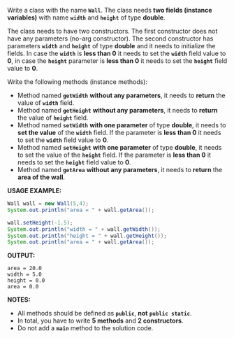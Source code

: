 Write a class with the name **`Wall`**. The class needs **two fields (instance variables)** with name **`width`** and **`height`** of type **double**.

The class needs to have two constructors. The first constructor does not have any parameters (no-arg constructor). The second constructor has parameters **`width`** and **`height`** of type **double** and it needs to initialize the fields. In case the **`width`** is **less than 0** it needs to set the **`width`** field value to **0**, in case the **`height`** parameter is **less than 0** it needs to set the **`height`** field value to **0**.

Write the following methods (instance methods):

* Method named **`getWidth`** **without any parameters**, it needs to **return** the value of **`width`** field.
* Method named **`getHeight`** **without any parameters**, it needs to **return** the value of **`height`** field.
* Method named **`setWidth`** **with one parameter** of type **double**, it needs to **set the value** of the **`width`** field. If the parameter is **less than 0** it needs to set the **`width`** field value to **0**.
* Method named **`setHeight`** **with one parameter** of type **double**, it needs to set the value of the **`height`** field. If the parameter is **less than 0** it needs to set the **`height`** field value to **0**.
* Method named **`getArea`** **without any parameters**, it needs to **return** the **area of the wall**.

**USAGE EXAMPLE:**

```java
Wall wall = new Wall(5,4);
System.out.println("area = " + wall.getArea());

wall.setHeight(-1.5);
System.out.println("width = " + wall.getWidth());
System.out.println("height = " + wall.getHeight());
System.out.println("area = " + wall.getArea());
```

**OUTPUT:**

```
area = 20.0
width = 5.0
height = 0.0
area = 0.0
```

**NOTES:**

* All methods should be defined as **`public`**, **not** **`public static`**.
* In total, you have to write **5 methods** and **2 constructors**.
* Do not add a **`main`** method to the solution code.
